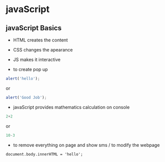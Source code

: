 # javaScript
## javaScript Basics

- HTML creates the content
- CSS changes the apearance
- JS makes it interactive

- to create pop up
```js
alert('hello');
```
or
```js
alert('Good Job');
```
- javaScript provides mathematics calculation on console

```js
2+2
```
or
```js
10-3
```
- to remove everything on page and show sms / to modify the webpage

```
document.body.innerHTML = 'hello';
```

